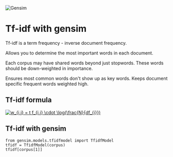 ![Gensim](https://miro.medium.com/max/700/1*GYEB8J6c5aaMiUgceMp6HQ.jpeg)

# Tf-idf with gensim

Tf-idf is a term frequency - inverse document frequency.

Allows you to determine the most important words in each document. 

Each corpus may have shared words beyond just stopwords. These words should be down-weighted in importance. 

Ensures most common words don't show up as key words. Keeps document specific frequent words weighted high.

## Tf-idf formula

<a href="https://www.codecogs.com/eqnedit.php?latex=w_{i,j}&space;=&space;t&space;f_{i,j}&space;\cdot&space;\log(\frac{N}{df_{i}})" target="_blank"><img src="https://latex.codecogs.com/gif.latex?w_{i,j}&space;=&space;t&space;f_{i,j}&space;\cdot&space;\log(\frac{N}{df_{i}})" title="w_{i,j} = t f_{i,j} \cdot \log(\frac{N}{df_{i}})" /></a>

## Tf-idf with gensim

```
from gensim.models.tfidfmodel import TfidfModel
tfidf = TfidfModel(corpus)
tfidf[corpus[1]]
```